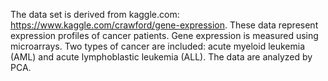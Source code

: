 The data set is derived from kaggle.com: https://www.kaggle.com/crawford/gene-expression.
These data represent expression profiles of cancer patients. 
Gene expression is measured using microarrays. Two types of cancer are included: acute myeloid leukemia (AML)
and acute lymphoblastic leukemia (ALL).
The data are analyzed by PCA.
